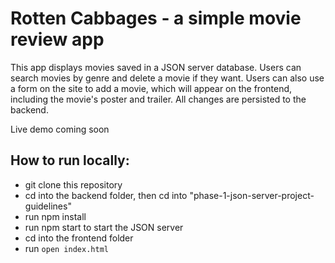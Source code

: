 # Rotten Cabbages - a simple movie review app

This app displays movies saved in a JSON server database. Users can search movies by genre and delete a movie if they want. Users can also use a form on the site to add a movie, which will appear on the frontend, including the movie's poster and trailer. All changes are persisted to the backend.

Live demo coming soon

## How to run locally:

- git clone this repository
- cd into the backend folder, then cd into "phase-1-json-server-project-guidelines"
- run npm install
- run npm start to start the JSON server
- cd into the frontend folder
- run `open index.html`
